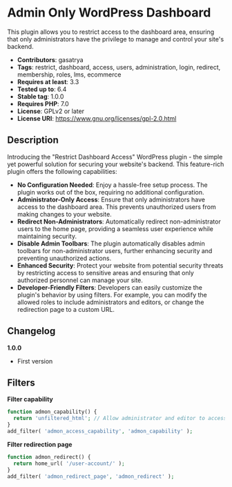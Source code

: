 # Admin Only WordPress Dashboard
This plugin allows you to restrict access to the dashboard area, ensuring that only administrators have the privilege to manage and control your site's backend.

- **Contributors**: gasatrya
- **Tags**: restrict, dashboard, access, users, administration, login, redirect, membership, roles, lms, ecommerce
- **Requires at least**: 3.3
- **Tested up to**: 6.4
- **Stable tag**: 1.0.0
- **Requires PHP**: 7.0
- **License**: GPLv2 or later
- **License URI**: https://www.gnu.org/licenses/gpl-2.0.html

## Description

Introducing the "Restrict Dashboard Access" WordPress plugin - the simple yet powerful solution for securing your website's backend. This feature-rich plugin offers the following capabilities:

- **No Configuration Needed**: Enjoy a hassle-free setup process. The plugin works out of the box, requiring no additional configuration.
- **Administrator-Only Access**: Ensure that only administrators have access to the dashboard area. This prevents unauthorized users from making changes to your website.
- **Redirect Non-Administrators**: Automatically redirect non-administrator users to the home page, providing a seamless user experience while maintaining security.
- **Disable Admin Toolbars**: The plugin automatically disables admin toolbars for non-administrator users, further enhancing security and preventing unauthorized actions.
- **Enhanced Security**: Protect your website from potential security threats by restricting access to sensitive areas and ensuring that only authorized personnel can manage your site.
- **Developer-Friendly Filters**: Developers can easily customize the plugin's behavior by using filters. For example, you can modify the allowed roles to include administrators and editors, or change the redirection page to a custom URL.

## Changelog

**1.0.0**  
* First version

## Filters

**Filter capability**

```php
function admon_capability() {
  return 'unfiltered_html'; // Allow administrator and editor to access dashboard
}
add_filter( 'admon_access_capability', 'admon_capability' );
```

**Filter redirection page**

```php
function admon_redirect() {
  return home_url( '/user-account/' );
}
add_filter( 'admon_redirect_page', 'admon_redirect' );
```
